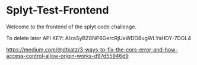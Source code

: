 # Splyt-Test-Frontend 

Welcome to the frontend of the splyt code challenge.

To delete later API KEY: AIzaSyBZ8NP6GercRjUxWDD8ugWLYsHDY-7DGL4

https://medium.com/@dtkatz/3-ways-to-fix-the-cors-error-and-how-access-control-allow-origin-works-d97d55946d9